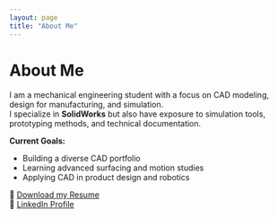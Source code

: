 ```yaml
---
layout: page
title: "About Me"
---
```


# About Me  

I am a mechanical engineering student with a focus on CAD modeling, design for manufacturing, and simulation.  
I specialize in **SolidWorks** but also have exposure to simulation tools, prototyping methods, and technical documentation.  

**Current Goals:**  
- Building a diverse CAD portfolio  
- Learning advanced surfacing and motion studies  
- Applying CAD in product design and robotics  

📄 [Download my Resume](./docs/resume.pdf)  
🔗 [LinkedIn Profile](https://www.linkedin.com/in/yourprofile/)  
